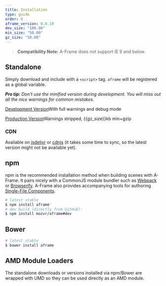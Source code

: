 ```yaml
---
title: Installation
type: guide
order: 0
aframe_version: 0.0.10
dev_size: "100.00"
min_size: "50.00"
gz_size: "50.00"
---
```


> **Compatibility Note:** A-Frame does not support IE 9 and below.

## Standalone

Simply download and include with a `<script>` tag. `aframe` will be registered as a global variable.

_**Pro tip:** Don't use the minified version during development. You will miss out all the nice warnings for common mistakes._

<div id="downloads">
<a class="button" href="/js/aframe.js" download>Development Version</a><span class="light info">With full warnings and debug mode</span>

<a class="button" href="/js/aframe.min.js" download>Production Version</a><span class="light info">Warnings stripped, {{gz_size}}kb min+gzip</span>
</div>

### CDN

Available on [jsdelivr](//cdn.jsdelivr.net/aframe/{{aframe_version}}/aframe.min.js) or [cdnjs](//cdnjs.cloudflare.com/ajax/libs/aframe/{{aframe_version}}/aframe.min.js) (it takes some time to sync, so the latest version might not be available yet).

## npm

npm is the recommended installation method when building scenes with A-Frame. It pairs nicely with a CommonJS module bundler such as [Webpack](http://webpack.github.io/) or [Browserify](http://browserify.org/). A-Frame also provides accompanying tools for authoring [Single-File Components](application.html#Single_File_Components).

```bash
# latest stable
$ npm install aframe
# dev build (directly from GitHub):
$ npm install mozvr/aframe#dev
```

## Bower

```bash
# latest stable
$ bower install aframe
```

## AMD Module Loaders

The standalone downloads or versions installed via npm/Bower are wrapped with UMD so they can be used directly as an AMD module.
